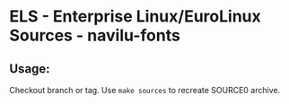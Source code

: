 # ELS - Enterprise Linux/EuroLinux Sources - navilu-fonts
 
## Usage:
  Checkout branch or tag. Use `make sources` to recreate  SOURCE0 archive.
